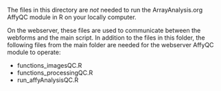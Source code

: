 The files in this directory are *not* needed to run the ArrayAnalysis.org AffyQC module in R on your locally computer.

On the webserver, these files are used to communicate between the webforms and the main script.
In addition to the files in this folder, the following files from the main folder are needed for the webserver AffyQC module to operate:

* functions_imagesQC.R
* functions_processingQC.R
* run_affyAnalysisQC.R
